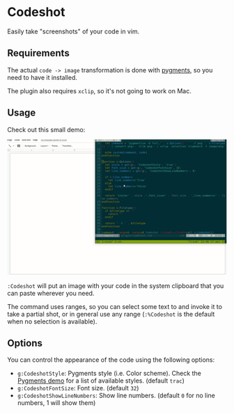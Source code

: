 Codeshot
========

Easily take "screenshots" of your code in vim.

Requirements
------------

The actual `code -> image` transformation is done with [pygments], so you need
to have it installed.

The plugin also requires `xclip`, so it's not going to work on Mac.

Usage
-----

Check out this small demo:

![Demo gif]

`:Codeshot` will put an image with your code in the system clipboard that you
can paste wherever you need.

The command uses ranges, so you can select some text to and invoke it to take a
partial shot, or in general use any range (`:%Codeshot` is the default when no
selection is available).

Options
-------

You can control the appearance of the code using the following options:

-   `g:CodeshotStyle`: Pygments style (i.e. Color scheme). Check the [Pygments
    demo] for a list of available styles. (default `trac`)
-   `g:CodeshotFontSize`: Font size. (default `32`)
-   `g:CodeshotShowLineNumbers`: Show line numbers. (default `0` for no line
    numbers, 1 will show them)

  [pygments]: http://pygments.org/
  [Demo gif]: codeshot.gif?raw=true
  [Pygments demo]: http://pygments.org/demo/
